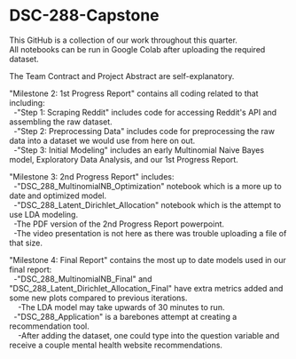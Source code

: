 # DSC-288-Capstone
This GitHub is a collection of our work throughout this quarter.
<br />All notebooks can be run in Google Colab after uploading the required dataset.

The Team Contract and Project Abstract are self-explanatory.

"Milestone 2: 1st Progress Report" contains all coding related to that including:
<br />&nbsp;&nbsp;-"Step 1: Scraping Reddit" includes code for accessing Reddit's API and assembling the raw dataset.
<br />&nbsp;&nbsp;-"Step 2: Preprocessing Data" includes code for preprocessing the raw data into a dataset we would use from here on out.
<br />&nbsp;&nbsp;-"Step 3: Initial Modeling" includes an early Multinomial Naive Bayes model, Exploratory Data Analysis, and our 1st Progress Report.

"Milestone 3: 2nd Progress Report" includes:
<br />&nbsp;&nbsp;-"DSC_288_MultinomialNB_Optimization" notebook which is a more up to date and optimized model.
<br />&nbsp;&nbsp;-"DSC_288_Latent_Dirichlet_Allocation" notebook which is the attempt to use LDA modeling.
<br />&nbsp;&nbsp;-The PDF version of the 2nd Progress Report powerpoint.
<br />&nbsp;&nbsp;-The video presentation is not here as there was trouble uploading a file of that size.

"Milestone 4: Final Report" contains the most up to date models used in our final report:
<br />&nbsp;&nbsp;-"DSC_288_MultinomialNB_Final" and "DSC_288_Latent_Dirichlet_Allocation_Final" have extra metrics added and some new plots compared to previous iterations.
<br />&nbsp;&nbsp;&nbsp;&nbsp;-The LDA model may take upwards of 30 minutes to run.
<br />&nbsp;&nbsp;-"DSC_288_Application" is a barebones attempt at creating a recommendation tool.
<br />&nbsp;&nbsp;&nbsp;&nbsp;-After adding the dataset, one could type into the question variable and receive a couple mental health website recommendations.
